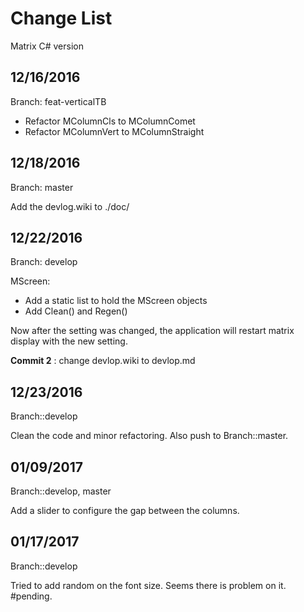 # Change List

Matrix C# version

## 12/16/2016

Branch: feat-verticalTB

* Refactor MColumnCls to MColumnComet
* Refactor MColumnVert to MColumnStraight


## 12/18/2016

Branch: master

Add the devlog.wiki to ./doc/


## 12/22/2016

Branch: develop

MScreen:
* Add a static list to hold the MScreen objects
* Add Clean() and Regen()

Now after the setting was changed, the application will restart matrix display with the new setting.

**Commit 2** :
change devlop.wiki to devlop.md


## 12/23/2016

Branch::develop

Clean the code and minor refactoring. Also push to Branch::master.

## 01/09/2017

Branch::develop, master

Add a slider to configure the gap between the columns.

## 01/17/2017

Branch::develop

Tried to add random on the font size.  Seems there is problem on it.  #pending.
